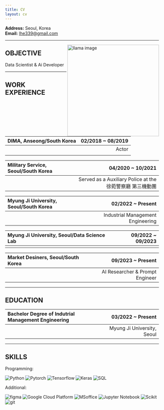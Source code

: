 ```yaml
---
title: CV
layout: cv
---
```


**Address:** Seoul, Korea   
**Email:** lhe339@gmail.com
   
---

<img align="right" src="/Users/marketdesigners/Documents/GitHub/sparkerhoney.github.io/profile.jpg" height="300px" alt="llama image">

## OBJECTIVE

Data Scientist & Ai Developer
   
---
   
## WORK EXPERIENCE

|DIMA, Anseong/South Korea|02/2018 ~ 08/2019|
|:---|---:|
||Actor|
|||   
   
|Military Service, Seoul/South Korea|04/2020 ~ 10/2021|
|:---|---:|
||Served as a Auxiliary Police at the 徐菀警察廳 第三機動團|

|Myung Ji University, Seoul/South Korea|02/2022 ~ Present|
|:---|---:|
||Industrial Management Engineering|

|Myung Ji University, Seoul/Data Science Lab|09/2022 ~ 09/2023|
|:---|---:|
|||

|Market Desiners, Seoul/South Korea|09/2023 ~ Present|
|:---|---:|
||AI Researcher & Prompt Engineer|

---

## EDUCATION

|Bachelor Degree of Indutrial Management Engineering|03/2022 ~ Present|
|:---|---:|
||Myung Ji University, Seoul|

---

## SKILLS

Programming: 
<p>
  <img alt="Python" src="https://img.shields.io/badge/-Python-45b8d8?style=flat-square&logo=python&logoColor=white" />
  <img alt="Pytorch" src="https://img.shields.io/badge/-Pytorch-8DD6F9?style=flat-square&logo=Pytorch&logoColor=white" /> 
  <img alt="Tensorflow" src="https://img.shields.io/badge/-Tensorflow-46a2f1?style=flat-square&logo=Tensorflow&logoColor=white" />
  <img alt="Keras" src="https://img.shields.io/badge/-Keras-2088FF?style=flat-square&logo=Keras&logoColor=white" />
  <img alt="SQL" src="https://img.shields.io/badge/-SQL-007ACC?style=flat-square&logo=mysql&logoColor=white" />  
</p>
<!-- Python, Pytorch, Tensorflow, Keras    -->
Additional: 
<p>
  <img alt="figma" src="https://img.shields.io/badge/-figma-F24E1E?style=flat-square&logo=figma&logoColor=white" />
  <img alt="Google Cloud Platform" src="https://img.shields.io/badge/-Google_Cloud_Platform-1a73e8?style=flat-square&logo=google-cloud&logoColor=white" />
  <img alt="MSoffice" src="https://img.shields.io/badge/-MSoffice-5849BE?style=flat-square&logo=Microsoft office&logoColor=white" />
  <img alt="Jupyter Notebook" src="https://img.shields.io/badge/-Jupyter-311C87?style=flat-square&logo=Jupyter&logoColor=white" />
  <img alt="Scikit" src="https://img.shields.io/badge/-Scikit Learn-E10098?style=flat-square&logo=Scikit learn&logoColor=white" />
  <img alt="git" src="https://img.shields.io/badge/-Git-F05032?style=flat-square&logo=git&logoColor=white" />
</p>
<!-- 
Microsoft Word, Excel, Powerpoint -->

<!-- --- -->

<!-- ## PAPER
 et al., “Motion blur measurement of face image using cosine similarity and regression network” -->
